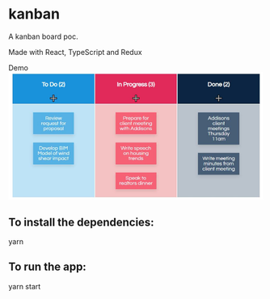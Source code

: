 # kanban
A kanban board poc.

Made with React, TypeScript and Redux

Demo
![Demo](/public/demo.jpg)

To install the dependencies:
---
yarn

To run the app:
---
yarn start